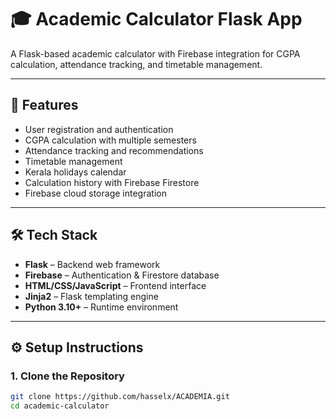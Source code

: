 # 🎓 Academic Calculator Flask App

A Flask-based academic calculator with Firebase integration for CGPA calculation, attendance tracking, and timetable management.

---

## 🚀 Features

- User registration and authentication
- CGPA calculation with multiple semesters
- Attendance tracking and recommendations
- Timetable management
- Kerala holidays calendar
- Calculation history with Firebase Firestore
- Firebase cloud storage integration

---

## 🛠 Tech Stack

- **Flask** – Backend web framework
- **Firebase** – Authentication & Firestore database
- **HTML/CSS/JavaScript** – Frontend interface
- **Jinja2** – Flask templating engine
- **Python 3.10+** – Runtime environment

---

## ⚙️ Setup Instructions

### 1. Clone the Repository

```bash
git clone https://github.com/hasselx/ACADEMIA.git
cd academic-calculator
